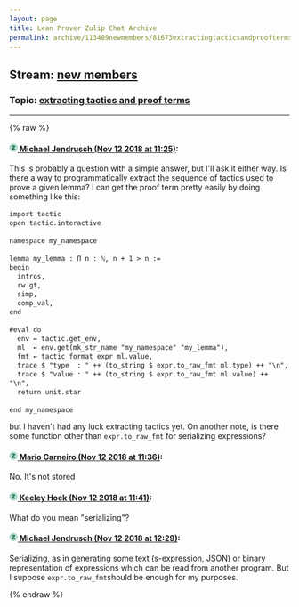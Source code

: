 ```yaml
---
layout: page
title: Lean Prover Zulip Chat Archive 
permalink: archive/113489newmembers/81673extractingtacticsandproofterms.html
---
```


## Stream: [new members](index.html)
### Topic: [extracting tactics and proof terms](81673extractingtacticsandproofterms.html)

---


{% raw %}
#### [![Click to go to Zulip](../../assets/img/zulip2.png) Michael Jendrusch (Nov 12 2018 at 11:25)](https://leanprover.zulipchat.com/#narrow/stream/113489-new%20members/topic/extracting%20tactics%20and%20proof%20terms/near/147516992):
This is probably a question with a simple answer, but I'll ask it either way. Is there a way to programmatically extract the sequence of tactics used to prove a given lemma? I can get the proof term pretty easily by doing something like this:

```lean
import tactic
open tactic.interactive

namespace my_namespace

lemma my_lemma : Π n : ℕ, n + 1 > n :=
begin
  intros,
  rw gt,
  simp,
  comp_val,
end

#eval do
  env ← tactic.get_env,
  ml  ← env.get(mk_str_name "my_namespace" "my_lemma"),
  fmt ← tactic_format_expr ml.value,
  trace $ "type  : " ++ (to_string $ expr.to_raw_fmt ml.type) ++ "\n",
  trace $ "value : " ++ (to_string $ expr.to_raw_fmt ml.value) ++ "\n",
  return unit.star

end my_namespace
```

but I haven't had any luck extracting tactics yet. On another note, is there some function other than `expr.to_raw_fmt` for serializing expressions?

#### [![Click to go to Zulip](../../assets/img/zulip2.png) Mario Carneiro (Nov 12 2018 at 11:36)](https://leanprover.zulipchat.com/#narrow/stream/113489-new%20members/topic/extracting%20tactics%20and%20proof%20terms/near/147517509):
No. It's not stored

#### [![Click to go to Zulip](../../assets/img/zulip2.png) Keeley Hoek (Nov 12 2018 at 11:41)](https://leanprover.zulipchat.com/#narrow/stream/113489-new%20members/topic/extracting%20tactics%20and%20proof%20terms/near/147517700):
What do you mean "serializing"?

#### [![Click to go to Zulip](../../assets/img/zulip2.png) Michael Jendrusch (Nov 12 2018 at 12:29)](https://leanprover.zulipchat.com/#narrow/stream/113489-new%20members/topic/extracting%20tactics%20and%20proof%20terms/near/147519876):
Serializing, as in generating some text (s-expression, JSON) or binary representation of expressions which can be read from another program. But I suppose `expr.to_raw_fmt`should be enough for my purposes.


{% endraw %}
